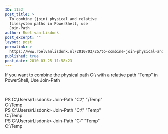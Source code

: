 ```yaml
---
ID: 1152
post_title: >
  To combine (join) physical and relative
  filesystem paths in PowerShell, use
  Join-Path
author: Roel van Lisdonk
post_excerpt: ""
layout: post
permalink: >
  https://www.roelvanlisdonk.nl/2010/03/25/to-combine-join-physical-and-relative-filesystem-paths-in-powershell-use-join-path/
published: true
post_date: 2010-03-25 11:58:23
---
```

<p>If you want to combine the physical path C:\ with a relative path “Temp” in PowerShell, Use Join-Path</p>  <p>&#160;</p>  <p>PS C:\Users\rLisdonk&gt; Join-Path &quot;C:\&quot; &quot;\Temp&quot;   <br />C:\Temp    <br />PS C:\Users\rLisdonk&gt; Join-Path &quot;C:\&quot; &quot;Temp&quot;    <br />C:\Temp    <br />PS C:\Users\rLisdonk&gt; Join-Path &quot;C:&quot; &quot;Temp&quot;    <br />C:\Temp</p>